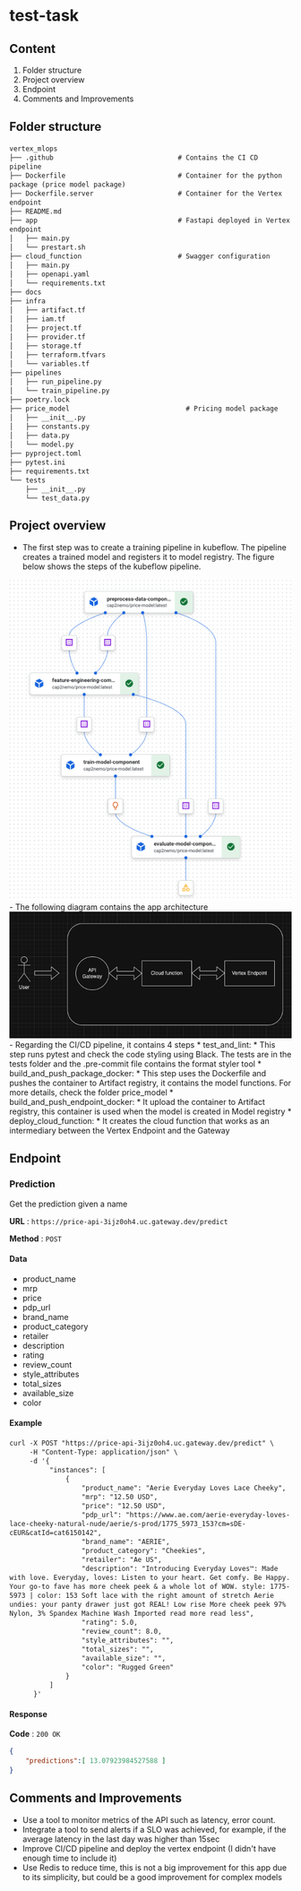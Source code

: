 # test-task

## Content
1) Folder structure
2) Project overview
3) Endpoint
4) Comments and Improvements

## Folder structure

```
vertex_mlops
├── .github                               # Contains the CI CD pipeline
├── Dockerfile                            # Container for the python package (price model package)
├── Dockerfile.server                     # Container for the Vertex endpoint
├── README.md 
├── app                                   # Fastapi deployed in Vertex endpoint
│   ├── main.py
│   └── prestart.sh
├── cloud_function                        # Swagger configuration
│   ├── main.py
│   ├── openapi.yaml
│   └── requirements.txt
├── docs
├── infra
│   ├── artifact.tf
│   ├── iam.tf
│   ├── project.tf
│   ├── provider.tf
│   ├── storage.tf
│   ├── terraform.tfvars
│   └── variables.tf
├── pipelines   
│   ├── run_pipeline.py
│   └── train_pipeline.py
├── poetry.lock
├── price_model                             # Pricing model package
│   ├── __init__.py
│   ├── constants.py
│   ├── data.py
│   └── model.py
├── pyproject.toml
├── pytest.ini
├── requirements.txt
└── tests
    ├── __init__.py
    └── test_data.py
```

## Project overview
- The first step was to create a training pipeline in kubeflow. The pipeline creates a trained model and registers it to model registry.
The figure below shows the steps of the kubeflow pipeline.
 <img src="docs/training_pipeline.png" >
- The following diagram contains the app architecture
<img src="docs/app_architecture.png" >
- Regarding the CI/CD pipeline, it contains 4 steps
    * test_and_lint:
        * This step runs pytest and check the code styling using Black. The tests are in the tests folder and the .pre-commit file contains the format styler tool
    * build_and_push_package_docker:
        * This step uses the Dockerfile and pushes the container to Artifact registry, it contains the model functions. For more details, check the folder price_model
    * build_and_push_endpoint_docker:
        * It upload the container to Artifact registry, this container is used when the model is created in Model registry
    * deploy_cloud_function:
        * It creates the cloud function that works as an intermediary between the Vertex Endpoint and the Gateway

## Endpoint

### Prediction
Get the prediction given a name

**URL** : `https://price-api-3ijz0oh4.uc.gateway.dev/predict`

**Method** : `POST`

#### Data
 - product_name
 - mrp
 - price
 - pdp_url
 - brand_name
 - product_category
 - retailer
 - description
 - rating
 - review_count
 - style_attributes
 - total_sizes
 - available_size
 - color

#### Example

```
curl -X POST "https://price-api-3ijz0oh4.uc.gateway.dev/predict" \
     -H "Content-Type: application/json" \
     -d '{
          "instances": [
              {
                  "product_name": "Aerie Everyday Loves Lace Cheeky",
                  "mrp": "12.50 USD",
                  "price": "12.50 USD",
                  "pdp_url": "https://www.ae.com/aerie-everyday-loves-lace-cheeky-natural-nude/aerie/s-prod/1775_5973_153?cm=sDE-cEUR&catId=cat6150142",
                  "brand_name": "AERIE",
                  "product_category": "Cheekies",
                  "retailer": "Ae US",
                  "description": "Introducing Everyday Loves™: Made with love. Everyday, loves: Listen to your heart. Get comfy. Be Happy. Your go-to fave has more cheek peek & a whole lot of WOW. style: 1775-5973 | color: 153 Soft lace with the right amount of stretch Aerie undies: your panty drawer just got REAL! Low rise More cheek peek 97% Nylon, 3% Spandex Machine Wash Imported read more read less",
                  "rating": 5.0,
                  "review_count": 8.0,
                  "style_attributes": "",
                  "total_sizes": "",
                  "available_size": "",
                  "color": "Rugged Green"
              }
          ]
      }'
```

#### Response

**Code** : `200 OK`

```json
{
    "predictions":[ 13.07923984527588 ]
}
```

## Comments and Improvements
- Use a tool to monitor metrics of the API such as latency, error count.
- Integrate a tool to send alerts if a SLO was achieved, for example, if the average latency in the last day was higher than 15sec
- Improve CI/CD pipeline and deploy the vertex endpoint (I didn't have enough time to include it)
- Use Redis to reduce time, this is not a big improvement for this app due to its simplicity, but could be a good improvement for complex models
